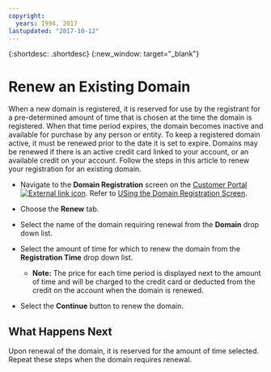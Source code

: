 ```yaml
---
copyright:
  years: 1994, 2017
lastupdated: "2017-10-12"
---
```


{:shortdesc: .shortdesc}
{:new_window: target="_blank"}

# Renew an Existing Domain

When a new domain is registered, it is reserved for use by the registrant for a pre-determined amount of time that is chosen at the time the domain is registered. When that time period expires, the domain becomes inactive and available for purchase by any person or entity. To keep a registered domain active, it must be renewed prior to the date it is set to expire. Domains may be renewed if there is an active credit card linked to your account, or an available credit on your account. Follow the steps in this article to renew your registration for an existing domain.

* Navigate to the **Domain Registration** screen on the [Customer Portal ![External link icon](../../icons/launch-glyph.svg "External link icon")](https://control.softlayer.com/). Refer to [USing the Domain Registration Screen](acceusess-domain-reg-screen.html).
* Choose the **Renew** tab.
* Select the name of the domain requiring renewal from the **Domain** drop down list.
* Select the amount of time for which to renew the domain from the **Registration Time** drop down list.

  * **Note:** The price for each time period is displayed next to the amount of time and will be charged to the credit card or deducted from the credit on the account when the domain is renewed.

* Select the **Continue** button to renew the domain.

## What Happens Next

Upon renewal of the domain, it is reserved for the amount of time selected. Repeat these steps when the domain requires renewal.
